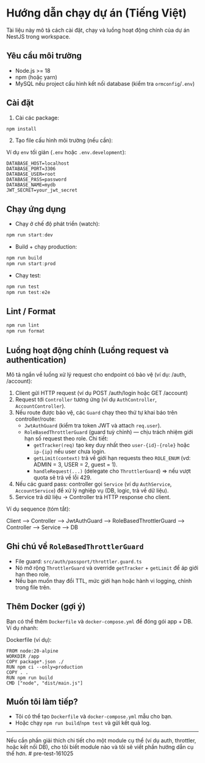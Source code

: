 # Hướng dẫn chạy dự án (Tiếng Việt)

Tài liệu này mô tả cách cài đặt, chạy và luồng hoạt động chính của dự án NestJS trong workspace.

## Yêu cầu môi trường

- Node.js >= 18
- npm (hoặc yarn)
- MySQL nếu project cấu hình kết nối database (kiểm tra `ormconfig`/`.env`)

## Cài đặt

1. Cài các package:

```powershell
npm install
```

2. Tạo file cấu hình môi trường (nếu cần):

Ví dụ `env` tối giản (`.env` hoặc `.env.development`):

```
DATABASE_HOST=localhost
DATABASE_PORT=3306
DATABASE_USER=root
DATABASE_PASS=password
DATABASE_NAME=mydb
JWT_SECRET=your_jwt_secret
```

## Chạy ứng dụng

- Chạy ở chế độ phát triển (watch):

```powershell
npm run start:dev
```

- Build + chạy production:

```powershell
npm run build
npm run start:prod
```

- Chạy test:

```powershell
npm run test
npm run test:e2e
```

## Lint / Format

```powershell
npm run lint
npm run format
```

## Luồng hoạt động chính (Luồng request và authentication)

Mô tả ngắn về luồng xử lý request cho endpoint có bảo vệ (ví dụ: /auth, /account):

1. Client gửi HTTP request (ví dụ POST /auth/login hoặc GET /account)
2. Request tới `Controller` tương ứng (ví dụ `AuthController`, `AccountController`).
3. Nếu route được bảo vệ, các `Guard` chạy theo thứ tự khai báo trên controller/route:
	 - `JwtAuthGuard` (kiểm tra token JWT và attach `req.user`).
	 - `RoleBasedThrottlerGuard` (guard tuỳ chỉnh) — chịu trách nhiệm giới hạn số request theo role. Chi tiết:
		 - `getTracker(req)` tạo key duy nhất theo `user-{id}-{role}` hoặc `ip-{ip}` nếu user chưa login.
		 - `getLimit(context)` trả về giới hạn requests theo `ROLE_ENUM` (vd: ADMIN = 3, USER = 2, guest = 1).
		 - `handleRequest(...)` (delegate cho `ThrottlerGuard`) => nếu vượt quota sẽ trả về lỗi 429.
4. Nếu các guard pass: controller gọi `Service` (ví dụ `AuthService`, `AccountService`) để xử lý nghiệp vụ (DB, logic, trả về dữ liệu).
5. Service trả dữ liệu -> Controller trả HTTP response cho client.

Ví dụ sequence (tóm tắt):

Client --> Controller --> JwtAuthGuard --> RoleBasedThrottlerGuard --> Controller --> Service --> DB

## Ghi chú về `RoleBasedThrottlerGuard`

- File guard: `src/auth/passport/throttler.guard.ts`
- Nó mở rộng `ThrottlerGuard` và override `getTracker` + `getLimit` để áp giới hạn theo role.
- Nếu bạn muốn thay đổi TTL, mức giới hạn hoặc hành vi logging, chỉnh trong file trên.

## Thêm Docker (gợi ý)

Bạn có thể thêm `Dockerfile` và `docker-compose.yml` để đóng gói app + DB. Ví dụ nhanh:

Dockerfile (ví dụ):
```
FROM node:20-alpine
WORKDIR /app
COPY package*.json ./
RUN npm ci --only=production
COPY . .
RUN npm run build
CMD ["node", "dist/main.js"]
```

## Muốn tôi làm tiếp?

- Tôi có thể tạo `Dockerfile` và `docker-compose.yml` mẫu cho bạn.
- Hoặc chạy `npm run build`/`npm test` và gửi kết quả log.

---

Nếu cần phần giải thích chi tiết cho một module cụ thể (ví dụ auth, throttler, hoặc kết nối DB), cho tôi biết module nào và tôi sẽ viết phần hướng dẫn cụ thể hơn.
#   p r e - t e s t - 1 6 1 0 2 5  
 